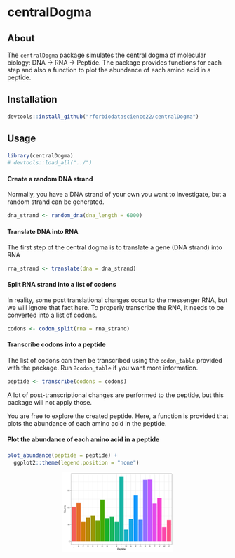 
<!-- README.md is generated from README.Rmd. Please edit that file -->

# centralDogma

<!-- badges: start -->
<!-- badges: end -->

## About

The `centralDogma` package simulates the central dogma of molecular
biology: DNA -> RNA -> Peptide. The package provides functions for each
step and also a function to plot the abundance of each amino acid in a
peptide.

## Installation

``` r
devtools::install_github("rforbiodatascience22/centralDogma")
```

## Usage

``` r
library(centralDogma)
# devtools::load_all("../")
```

#### Create a random DNA strand

Normally, you have a DNA strand of your own you want to investigate, but
a random strand can be generated.

``` r
dna_strand <- random_dna(dna_length = 6000)
```

#### Translate DNA into RNA

The first step of the central dogma is to translate a gene (DNA strand)
into RNA

``` r
rna_strand <- translate(dna = dna_strand)
```

#### Split RNA strand into a list of codons

In reality, some post translational changes occur to the messenger RNA,
but we will ignore that fact here. To properly transcribe the RNA, it
needs to be converted into a list of codons.

``` r
codons <- codon_split(rna = rna_strand)
```

#### Transcribe codons into a peptide

The list of codons can then be transcribed using the `codon_table`
provided with the package. Run `?codon_table` if you want more
information.

``` r
peptide <- transcribe(codons = codons)
```

A lot of post-transcriptional changes are performed to the peptide, but
this package will not apply those.

You are free to explore the created peptide. Here, a function is
provided that plots the abundance of each amino acid in the peptide.

#### Plot the abundance of each amino acid in a peptide

``` r
plot_abundance(peptide = peptide) +
  ggplot2::theme(legend.position = "none")
```

<img src="man/figures/README-unnamed-chunk-7-1.png" width="50%" style="display: block; margin: auto;" />
